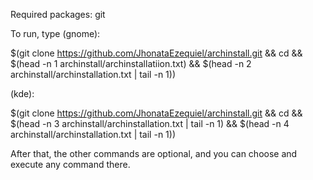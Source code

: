 Required packages: git

To run, type (gnome):


$(git clone https://github.com/JhonataEzequiel/archinstall.git && cd && $(head -n 1 archinstall/archinstallatiion.txt) && $(head -n 2 archinstall/archinstallation.txt | tail -n 1))


(kde):


$(git clone https://github.com/JhonataEzequiel/archinstall.git && cd && $(head -n 3 archinstall/archinstallation.txt | tail -n 1) && $(head -n 4 archinstall/archinstallation.txt | tail -n 1))

After that, the other commands are optional, and you can choose and execute any command there.
